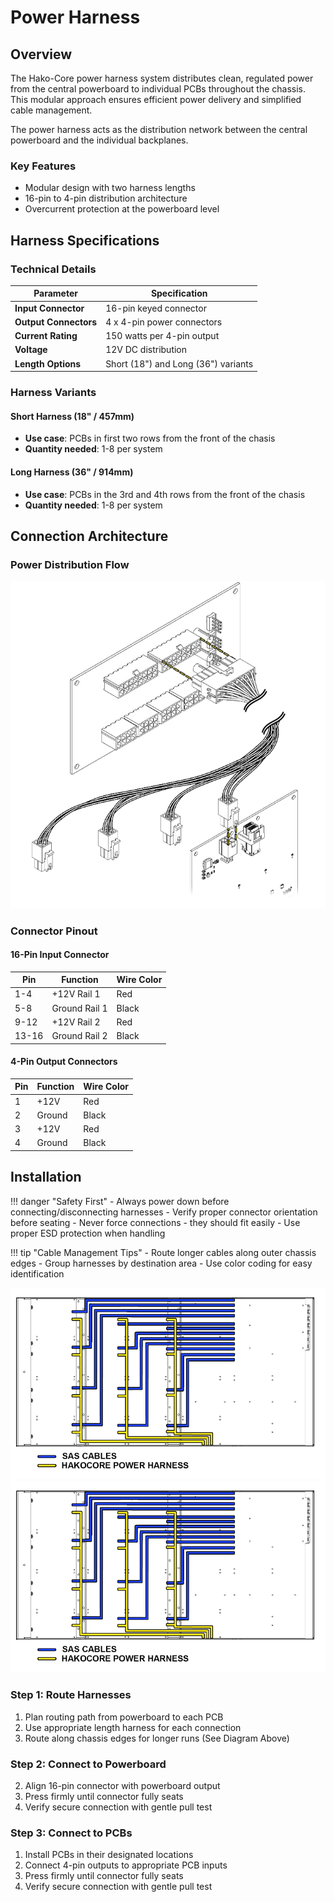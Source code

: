 # Power Harness



## Overview

The Hako-Core power harness system distributes clean, regulated power from the central powerboard to individual PCBs throughout the chassis. This modular approach ensures efficient power delivery and simplified cable management.

The power harness acts as the distribution network between the central powerboard and the individual backplanes.

### Key Features

- Modular design with two harness lengths
- 16-pin to 4-pin distribution architecture  
- Overcurrent protection at the powerboard level

## Harness Specifications

### Technical Details

| Parameter | Specification |
|-----------|---------------|
| **Input Connector** | 16-pin keyed connector |
| **Output Connectors** | 4 x 4-pin power connectors |
| **Current Rating** | 150 watts per 4-pin output |
| **Voltage** | 12V DC distribution |
| **Length Options** | Short (18") and Long (36") variants |

### Harness Variants

#### Short Harness (18" / 457mm)
- **Use case**: PCBs in first two rows from the front of the chasis
- **Quantity needed**: 1-8 per system

#### Long Harness (36" / 914mm)  
- **Use case**: PCBs in the 3rd and 4th rows from the front of the chasis
- **Quantity needed**: 1-8 per system

## Connection Architecture

### Power Distribution Flow

![title](../imgs/powerharness.png)

### Connector Pinout

#### 16-Pin Input Connector
| Pin | Function | Wire Color |
|-----|----------|------------|
| 1-4 | +12V Rail 1 | Red |
| 5-8 | Ground Rail 1 | Black |
| 9-12 | +12V Rail 2 | Red |
| 13-16 | Ground Rail 2 | Black |

#### 4-Pin Output Connectors
| Pin | Function | Wire Color |
|-----|----------|------------|
| 1 | +12V | Red |
| 2 | Ground | Black |
| 3 | +12V | Red |
| 4 | Ground | Black |

## Installation

!!! danger "Safety First"
    - Always power down before connecting/disconnecting harnesses
    - Verify proper connector orientation before seating
    - Never force connections - they should fit easily
    - Use proper ESD protection when handling

!!! tip "Cable Management Tips"
    - Route longer cables along outer chassis edges
    - Group harnesses by destination area
    - Use color coding for easy identification

![Cable Routing HakoCore](../imgs/cableRouting.png)
![Cable Routing HakoCore](../imgs/cableRouting.png)

### Step 1: Route Harnesses

1. Plan routing path from powerboard to each PCB
2. Use appropriate length harness for each connection
3. Route along chassis edges for longer runs (See Diagram Above)

### Step 2: Connect to Powerboard

2. Align 16-pin connector with powerboard output
3. Press firmly until connector fully seats
4. Verify secure connection with gentle pull test

### Step 3: Connect to PCBs

1. Install PCBs in their designated locations
2. Connect 4-pin outputs to appropriate PCB inputs
3. Press firmly until connector fully seats
4. Verify secure connection with gentle pull test